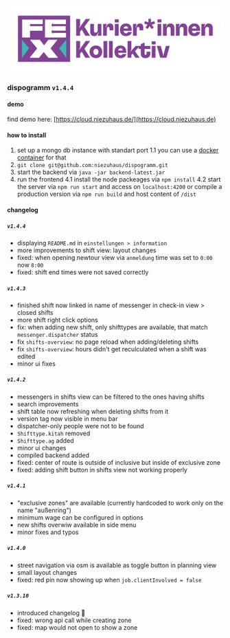 ![fahrrad express](src/assets/logo/fex-logo.png)

### dispogramm `v1.4.4`

#### demo
find demo here:
[https://cloud.niezuhaus.de/](https://cloud.niezuhaus.de)

#### how to install

1. set up a mongo db instance with standart port
1.1 you can use a [docker container](https://hub.docker.com/_/mongo) for that
2. `git clone git@github.com:niezuhaus/dispogramm.git`
3. start the backend via `java -jar backend-latest.jar`
4. run the frontend
4.1 install the node packeages via `npm install`
4.2 start the server via `npm run start` and access on `localhost:4200` or compile a production version via `npm run build` and host content of `/dist`

#### changelog

##### `v1.4.4`
- displaying `README.md` in `einstellungen > information`
- more improvements to shift view: layout changes
- fixed: when opening newtour view via `anmeldung` time was set to `0:00` now `8:00`
- fixed: shift end times were not saved correctly

##### `v1.4.3`
- finished shift now linked in name of messenger in check-in view > closed shifts
- more shift right click options
- fix: when adding new shift, only shifttypes are available, that match `messenger.dispatcher` status
- fix `shifts-overview`: no page reload when adding/deleting shifts
- fix `shifts-overview`: hours didn't get reculculated when a shift was edited
- minor ui fixes

##### `v1.4.2`
- messengers in shifts view can be filtered to the ones having shifts
- search improvements
- shift table now refreshing when deleting shifts from it
- version tag now visible in menu bar
- dispatcher-only people were not to be found
- `Shifttype.kitah` removed
- `Shifttype.ag` added
- minor ui changes
- compiled backend added
- fixed: center of route is outside of inclusive but inside of exclusive zone
- fixed: adding shift button in shifts view not working properly


##### `v1.4.1`
- "exclusive zones" are available (currently hardcoded to work only on the name "außenring")
- minimum wage can be configured in options
- new shifts overwiw available in side menu
- minor fixes and typos

##### `v1.4.0`
- street navigation via osm is available as toggle button in planning view
- small layout changes
- fixed: red pin now showing up when `job.clientInvolved = false`

##### `v1.3.10`
- introduced changelog 🥳
- fixed: wrong api call while creating zone 
- fixed: map would not open to show a zone
